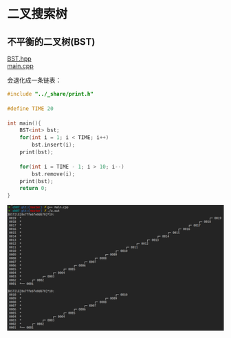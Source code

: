 # 二叉搜索树  

## 不平衡的二叉树(BST)

[BST.hpp](./BST.hpp)  
[main.cpp](./main.cpp)  

会退化成一条链表：  

```cpp
#include "../_share/print.h"  

#define TIME 20

int main(){
    BST<int> bst;
    for(int i = 1; i < TIME; i++)
        bst.insert(i);
    print(bst);

    for(int i = TIME - 1; i > 10; i--)
        bst.remove(i);
    print(bst);
    return 0;
}
```  

![](../../pic/decay-to-list.png)  

